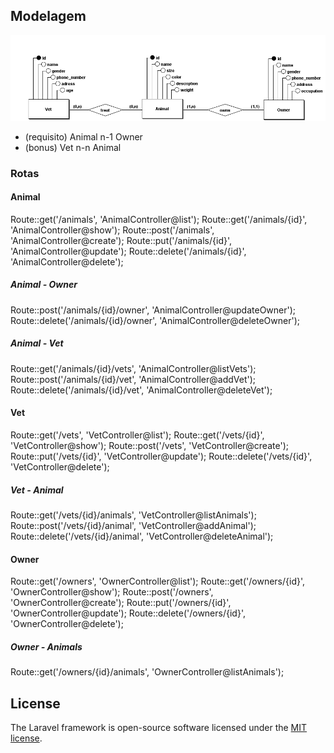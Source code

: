 ## Modelagem

![modelo](vet.png)

* (requisito) Animal n-1 Owner
* (bonus) Vet n-n Animal

### Rotas

#### Animal
Route::get('/animals', 'AnimalController@list');
Route::get('/animals/{id}', 'AnimalController@show');
Route::post('/animals', 'AnimalController@create');
Route::put('/animals/{id}', 'AnimalController@update');
Route::delete('/animals/{id}', 'AnimalController@delete');
##### Animal - Owner
Route::post('/animals/{id}/owner', 'AnimalController@updateOwner');
Route::delete('/animals/{id}/owner', 'AnimalController@deleteOwner');
##### Animal - Vet
Route::get('/animals/{id}/vets', 'AnimalController@listVets');
Route::post('/animals/{id}/vet', 'AnimalController@addVet');
Route::delete('/animals/{id}/vet', 'AnimalController@deleteVet');

#### Vet 
Route::get('/vets', 'VetController@list');
Route::get('/vets/{id}', 'VetController@show');
Route::post('/vets', 'VetController@create');
Route::put('/vets/{id}', 'VetController@update');
Route::delete('/vets/{id}', 'VetController@delete');

##### Vet - Animal
Route::get('/vets/{id}/animals', 'VetController@listAnimals');
Route::post('/vets/{id}/animal', 'VetController@addAnimal');
Route::delete('/vets/{id}/animal', 'VetController@deleteAnimal');

#### Owner
Route::get('/owners', 'OwnerController@list');
Route::get('/owners/{id}', 'OwnerController@show');
Route::post('/owners', 'OwnerController@create');
Route::put('/owners/{id}', 'OwnerController@update');
Route::delete('/owners/{id}', 'OwnerController@delete');

##### Owner - Animals
Route::get('/owners/{id}/animals', 'OwnerController@listAnimals');




## License

The Laravel framework is open-source software licensed under the [MIT license](https://opensource.org/licenses/MIT).
